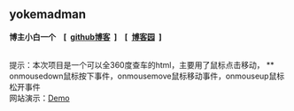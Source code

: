## yokemadman
**博主小白一个&emsp;[&ensp;[github博客](https://yokemadman.github.io/)&ensp;]&emsp;[&ensp;[博客园](https://www.cnblogs.com/Yokemadman/)&ensp;]**

<br>
提示：本次项目是一个可以全360度查车的html，主要用了鼠标点击移动，
** onmousedown鼠标按下事件，onmousemove鼠标移动事件，onmouseup鼠标松开事件
<br>
网站演示：<a href =“ https://yokemadman.github.io/360-fullview/
">Demo</a>
